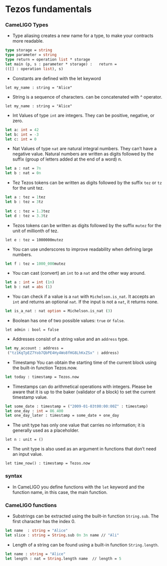 # Tezos fundamentals

### CameLIGO Types

- Type aliasing creates a new name for a   type, to make your contracts more readable.

```OCaml
type storage = string
type parameter = string
type return = operation list * storage
let main (p, s : parameter * storage) :   return = 
(([] : operation list), s)  
```

- Constants are defined with the let keyword

`let my_name : string = "Alice"`

- String is a sequence of characters. can be concatenated with ^ operator.

`let my_name : string = "Alice"`

- Int Values of type `int` are integers. They can be positive, negative, or zero.

```OCaml
let a: int = 42
let b: int = -3
let c: int = 0
```

- Nat Values of type `nat` are natural integral numbers. They can’t have a negative value. Natural numbers are written as digits followed by the suffix (group of letters added at the end of a word) n.

```OCaml
let a : nat = 7n
let b : nat = 0n
```

- Tez Tezos tokens can be written as digits followed by the suffix `tez` or `tz` for the unit tez.

```OCaml
let a : tez = 1tez
let b : tez = 3tz
 
let c : tez = 1.3tez
let d : tez = 3.3tz
```

- Tezos tokens can be written as digits followed by the suffix `mutez` for the unit of millionth of tez.

`let e : tez = 1000000mutez`

- You can use underscores to improve readability when defining large numbers.

```OCaml
let f : tez = 1000_000mutez
```

- You can cast (convert) an `int` to a `nat` and the other way around.

```OCaml
let a : int = int (1n)
let b : nat = abs (1)
```

- You can check if a value is a `nat` with `Michelson.is_nat`. It accepts an `int` and returns an optional `nat`. If the input is not a `nat`, it returns none.

```OCaml
let is_a_nat : nat option = Michelson.is_nat (3)
```

- Boolean has one of two possible values: `true` or `false`.

`let admin : bool = false`

- Addresses consist of a string value and an `address` type.

```OCaml
let my_account : address =
 ("tz1KqTpEZ7Yob7QbPE4Hy4Wo8fHG8LhKxZSx" : address)
```

- Timestamp
You can obtain the starting time of the current block using the built-in function Tezos.now.

```OCaml
let today : timestamp = Tezos.now
```

- Timestamps can do arithmetical operations with integers. Please be aware that it is up to the baker (validator of a block) to set the current timestamp value.

```OCaml
let some_date : timestamp = ("2009-01-03t00:00:00Z" : timestamp)
let one_day : int = 86_400
let one_day_later : timestamp = some_date + one_day
```
- The unit type has only one value that carries no information; it is generally used as a placeholder.

`let n : unit = ()`

- The unit type is also used as an argument in functions that don’t need an input value.

`let time_now() : timestamp = Tezos.now`

### syntax

- In CameLIGO you define functions with the `let` keyword and the function name, in this case, the main function.

### CameLIGO functions

- Substrings can be extracted using the built-in function `String.sub`. The first character has the index 0.

```OCaml
let name  : string = "Alice"
let slice : string = String.sub 0n 3n name // "Ali"
```

- Length of a string can be found using a built-in function `String.length`.

```OCaml
let name : string = "Alice"
let length : nat = String.length name  // length = 5
```